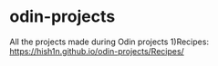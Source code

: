 # odin-projects
All the projects made during Odin projects
1)Recipes: https://hish1n.github.io/odin-projects/Recipes/
